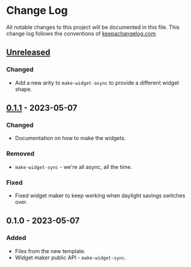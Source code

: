 # Change Log
All notable changes to this project will be documented in this file. This change log follows the conventions of [keepachangelog.com](http://keepachangelog.com/).

## [Unreleased]
### Changed
- Add a new arity to `make-widget-async` to provide a different widget shape.

## [0.1.1] - 2023-05-07
### Changed
- Documentation on how to make the widgets.

### Removed
- `make-widget-sync` - we're all async, all the time.

### Fixed
- Fixed widget maker to keep working when daylight savings switches over.

## 0.1.0 - 2023-05-07
### Added
- Files from the new template.
- Widget maker public API - `make-widget-sync`.

[Unreleased]: https://github.com/vlopatka/tg-bot/compare/0.1.1...HEAD
[0.1.1]: https://github.com/vlopatka/tg-bot/compare/0.1.0...0.1.1
